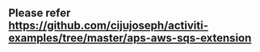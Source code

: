 
## Please refer https://github.com/cijujoseph/activiti-examples/tree/master/aps-aws-sqs-extension



